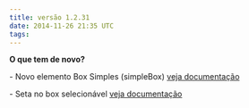 ```yaml
---
title: versão 1.2.31
date: 2014-11-26 21:35 UTC
tags:
---
```

**O que tem de novo?**

\- Novo elemento Box Simples (simpleBox) [veja documentação](http://locaweb.github.io/locawebstyle-v1/manual/elementos#simpleBox/)

\- Seta no box selecionável [veja documentação](http://locaweb.github.io/locawebstyle-v1/manual/aplicacoes/box-selecionavel/)
